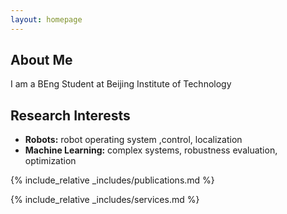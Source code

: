 ```yaml
---
layout: homepage
---
```


## About Me

I am a BEng Student at Beijing Institute of Technology

## Research Interests

- **Robots:** robot operating system ,control, localization
- **Machine Learning:** complex systems, robustness evaluation, optimization


{% include_relative _includes/publications.md %}

{% include_relative _includes/services.md %}
